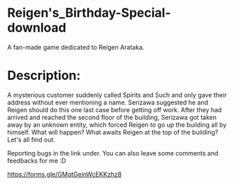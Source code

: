 # Reigen's_Birthday-Special-download
A fan-made game dedicated to Reigen Arataka.

# Description:
A mysterious customer suddenly called Spirits and Such and only gave their address without ever mentioning a name. Serizawa suggested he and Reigen should do this one last case before getting off work. After they had arrived and reached the second floor of the building, Serizawa got taken away by an unknown entity, which forced Reigen to go up the building all by himself. What will happen? What awaits Reigen at the top of the building? Let's all find out.

Reporting bugs in the link under. You can also leave some comments and feedbacks for me :D

https://forms.gle/GMqtGeinWcEKKzhz8
